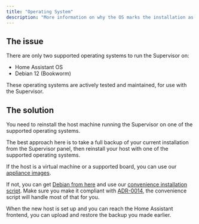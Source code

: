 ```yaml
---
title: "Operating System"
description: "More information on why the OS marks the installation as unsupported."
---
```


## The issue

There are only two supported operating systems to run the Supervisor on:

- Home Assistant OS
- Debian 12 (Bookworm)

These operating systems are actively tested and maintained, for use with the Supervisor.

## The solution

You need to reinstall the host machine running the Supervisor on one of the supported
operating systems.

The best approach here is to take a full backup of your current installation
from the Supervisor panel, then reinstall your host with one of the supported
operating systems.

If the host is a virtual machine or a supported board, you can use our [appliance images](/hassio/installation/).

If not, you can get [Debian from here](https://www.debian.org/) and use our [convenience installation script](https://github.com/home-assistant/supervised-installer). Make sure you make it compliant with [ADR-0014](https://github.com/home-assistant/architecture/blob/master/adr/0014-home-assistant-supervised.md), the convenience script will handle most of that for you.

When the new host is set up and you can reach the Home Assistant frontend, you can upload and restore the backup you made earlier.
